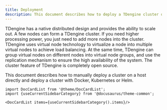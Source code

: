 ```yaml
---
title: Deployment
description: This document describes how to deploy a TDengine cluster on a server, on Kubernetes, and by using Helm.
---
```


TDengine has a native distributed design and provides the ability to scale out. A few nodes can form a TDengine cluster. If you need higher processing power, you just need to add more nodes into the cluster. TDengine uses virtual node technology to virtualize a node into multiple virtual nodes to achieve load balancing. At the same time, TDengine can group virtual nodes on different nodes into virtual node groups, and use the replication mechanism to ensure the high availability of the system. The cluster feature of TDengine is completely open source.

This document describes how to manually deploy a cluster on a host directly and deploy a cluster with Docker, Kubernetes or Helm.

```mdx-code-block
import DocCardList from '@theme/DocCardList';
import {useCurrentSidebarCategory} from '@docusaurus/theme-common';

<DocCardList items={useCurrentSidebarCategory().items}/>
```
